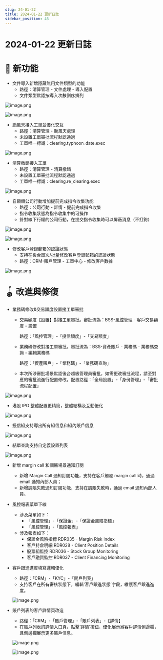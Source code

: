 ```yaml
---
slug: 24-01-22
title: 2024-01-22 更新日誌
sidebar_position: 43
---
```



# 2024-01-22 更新日誌


# 🎉 新功能

- 文件導入新增隱藏無用文件類型的功能
    - 路徑：清算管理 - 文件處理 - 導入配置
    - 文件類型默認按導入次數倒序排列

![image.png](/assets/d204f6c5f806847841044dd8c83e7e8d.png)


![image.png](/assets/f223aed537f446a1c820b1280b809d22.png)

- 颱風天接入工單並優化交互
    - 路徑：清算管理 - 颱風天處理
    - 未設置工單審批流程默認通過
    - 工單唯一標識：clearing.typhoon_date.exec

![image.png](/assets/820b7790eaafd8659507bca8c8a284a2.png)

- 清算撤銷接入工單
    - 路徑：清算管理 - 清算撤銷
    - 未設置工單審批流程默認通過
    - 工單唯一標識：clearing.re_clearing.exec

![image.png](/assets/cf119b01481bb8799ee0251e5b1e549f.png)

- 自願類公司行動增加提前完成指令收集功能
    - 路徑：公司行動 - 詳情 - 提前完成指令收集
    - 指令收集狀態為指令收集中的可操作
    - 針對線下行權的公司行動，在提交指令收集時可以屏蔽消息（不打鉤）

![image.png](/assets/cbc327873ac35a103fc7a9ff4e3b675d.png)


![image.png](/assets/972c19b9c3ee780016d6a7b4f3ee1a2e.png)

- 修改客戶登錄郵箱的認證狀態
    - 支持在後台單次/批量修改客戶登錄郵箱的認證狀態
    - 路徑：CRM-賬戶管理 - 工單中心 - 修改客戶數據

![image.png](/assets/aec1e8c8e322e17bf7108986baf2d6dc.png)


# 🪀 改進與修復

- 業務碼修改&交易額度設置接工單審批
    - 交易額度【設置】對接工單審批。審批流為：BSS-風控管理 - 客戶交易額度 - 設置

      路徑：「風控管理」-「授信額度」-「交易額度」

    - 業務碼修改對接工單審批。審批流為：BSS-資產賬戶 - 業務碼 - 業務碼查詢 - 編輯業務碼

      路徑：「資產賬戶」-「業務碼」-「業務碼查詢」

    - 本次所涉審批場景默認後台超級管理員審批，如需更改審批流程，請至對應的審批流進行配置修改。配置路徑：「全局設置」-「身份管理」-「審批流程配置」

![image.png](/assets/dbe58324d9a326e67519e974842ca214.png)

- 港股 IPO 整體配置更精簡，整體結構及互動優化

![image.png](/assets/a331bd0818548c860e9764e60884b80e.png)

- 授信組支持導出所有組信息和組內賬戶信息

![image.png](/assets/16eb64221450dd0eb14c2832764ffa57.png)

- 結單查詢支持自定義設置列表

![image.png](/assets/778b8aafb4333376d07ea36f407425f2.png)

- 新增 margin call 和調賬場景通知訂閱
    - 新增 Margin Call 通知訂閱功能，支持在客戶觸發 margin call 時，通過 email 通知內部人員；
    - 新增調賬失敗通知訂閱功能，支持在調賬失敗時，通過 email 通知內部人員。
- 風控報表菜單下線
    - 涉及菜單如下：
        - 「風控管理」-「保證金」-「保證金風險指標」
        - 「風控管理」-「風控報表」
    - 涉及報表如下：
        - 保證金風險指標 RDR035 - Margin Risk Index
        - 客戶持倉明細 RDR028 - Client Position Details
        - 股票組監控 RDR036 - Stock Group Monitoring
        - 客戶融資監控 RDR037 - Client Financing Monitoring
- 客戶跟進進度填寫邏輯優化
    - 路徑：「CRM」-「KYC」-「開戶列表」
    - 支持客戶在所有審核狀態下，編輯‘客戶跟進狀態’字段，維護客戶跟進進度。

    ![image.png](/assets/3197ea305c18009b2fe4045a4c4138e4.png)

- 賬戶列表的客戶詳情頁改造
    - 路徑：「CRM」-「賬戶管理」-「賬戶列表」-【詳情】
    - 在賬戶列表的詳情入口頁，點擊‘詳情’按鈕，優化展示爲客戶詳情側邊欄，且側邊欄展示更多賬戶信息。

    ![image.png](/assets/decccefdd3dc6f2e0066f2babf1ec461.png)


    ![image.png](/assets/c6616afdf771944a76c59e6d1f03fb8f.png)

